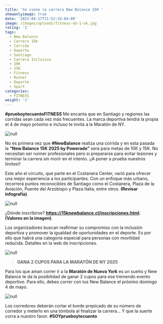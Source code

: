 ```yaml
---
title: 'Se viene la carrera New Balance 15K '
showonlyimage: true
date: '2025-04-17T11:52:34-04:00'
image: /images/uploads/fitness-nb-1-ok.jpg
rating: '1'
tags:
  - New Balance
  - Carrera 15K
  - Corrida
  - Deporte
  - Santiago
  - Carrera Inclusiva
  - 10K
  - 15K
  - Fitness
  - Runner
  - Deporte
  - Sport
categories:
  - FITNESS
weight: '1'
---
```

**\#prueboytecuentoFITNESS** Me encanta que en Santiago y regiones las corridas sean cada vez más frecuentes. La marca deportiva tendrá la propia el 4 de mayo próximo e incluso te invita a la Maratón de NY.

<!--more-->

![null](/images/uploads/fitness-nb-1-ok.jpg)

No es primera vez que **\#NewBalance** realiza una corrida y en esta pasada la **“New Balance 15K 2025 by Powerade”** será para metas de 10K y 15K. No necesitan ser runner profesionales pero sí prepararse para evitar lesiones y terminar la carrera sin morir en el intento. ¡¡A poner a prueba nuestros límites!!

Este año el circuito, que parte en el Costanera Center, varió para ofrecer una mejor experiencia a los participantes. Con un enfoque más urbano, recorrerá puntos reconocibles de Santiago como el Costanera, Plaza de la Aviación, Puente del Arzobispo y Plaza Italia, entre otros. **(Revisar infografía)**.

![null](/images/uploads/fitness-nb-ruta-collage.jpg)

¿Dónde inscribirse? **https://15knewbalance.cl/inscripciones.html. (Valores en la imagen)**.

Los organizadores buscan reafirmar su compromiso con la inclusión deportiva y promover la igualdad de oportunidades en el deporte. Es por ello que habrá una categoría especial para personas con movilidad reducida. Detalles en la web de inscripciones.

![null](/images/uploads/fitness-nb-precios-ok-collage.jpg)

> **GANA 2 CUPOS PARA LA MARATÓN DE NY 2025**

Para los que aman correr ir a la **Maratón de Nueva York** es un sueño y New Balance te da la posibilidad de ganar 2 cupos para ese tremendo evento deportivo. Para ello, debes correr con tus New Balance el próximo domingo 4 de mayo.

![null](/images/uploads/fitness-nb-corredores-collage.jpg)

Los corredores deberán cortar el borde prepicado de su número de corredor y meterlo en una tómbola al finalizar la carrera… Y que la suerte corra a nuestro favor. **\#SOYprueboytecuento**
